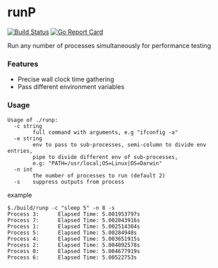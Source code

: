 # runP
[![Build Status](https://travis-ci.org/ksang/runP.svg?branch=master)](https://travis-ci.org/ksang/runP) [![Go Report Card](https://goreportcard.com/badge/github.com/ksang/runP)](https://goreportcard.com/report/github.com/ksang/runP)

Run any number of processes simultaneously for performance testing

### Features

- Precise wall clock time gathering
- Pass different environment variables

### Usage

    Usage of ./runp:
      -c string
        	full command with arguments, e.g "ifconfig -a"
      -e string
        	env to pass to sub-processes, semi-column to divide env entries,
            pipe to divide different env of sub-processes,
            e.g: "PATH=/usr/local;OS=Linux|OS=Darwin"
      -n int
        	the number of processes to run (default 2)
      -s	suppress outputs from process

example

    $./build/runp -c "sleep 5" -n 8 -s
    Process 3:      Elapsed Time: 5.001953797s
    Process 7:      Elapsed Time: 5.002043916s
    Process 1:      Elapsed Time: 5.002514304s
    Process 5:      Elapsed Time: 5.00284948s
    Process 4:      Elapsed Time: 5.003651915s
    Process 2:      Elapsed Time: 5.004092578s
    Process 0:      Elapsed Time: 5.004677919s
    Process 6:      Elapsed Time: 5.00522753s
